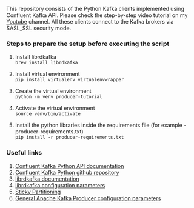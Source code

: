 This repository consists of the Python Kafka clients implemented using Confluent Kafka API. Please check the step-by-step video tutorial on my [Youtube](https://www.youtube.com/watch?v=vOWePzuy-O8) channel. All these clients connect to the Kafka brokers via SASL_SSL security mode.

### Steps to prepare the setup before executing the script
1. Install librdkafka<br/>
`
brew install librdkafka
`

2. Install virtual environment<br/>
`
pip install virtualenv virtualenvwrapper
`

3. Create the virtual environment<br/>
`
python -m venv producer-tutorial
`

4. Activate the virtual environment<br/>
`
source venv/bin/activate
`

5. Install the python libraries inside the requirements file (for example - producer-requirements.txt)<br/>
`
pip install -r producer-requirements.txt
`


### Useful links
1. [Confluent Kafka Python API documentation](https://docs.confluent.io/platform/current/clients/confluent-kafka-python/html/index.html#)
2. [Confluent Kafka Python github repository](https://github.com/confluentinc/confluent-kafka-python)
3. [librdkafka documentation](https://docs.confluent.io/platform/current/clients/librdkafka/html/index.html)
4. [librdkafka configuration parameters](https://github.com/edenhill/librdkafka/blob/master/CONFIGURATION.md)
5. [Sticky Partitioning](https://www.confluent.io/blog/apache-kafka-producer-improvements-sticky-partitioner/)
6. [General Apache Kafka Producer configuration parameters](https://kafka.apache.org/documentation/#producerconfigs)




 